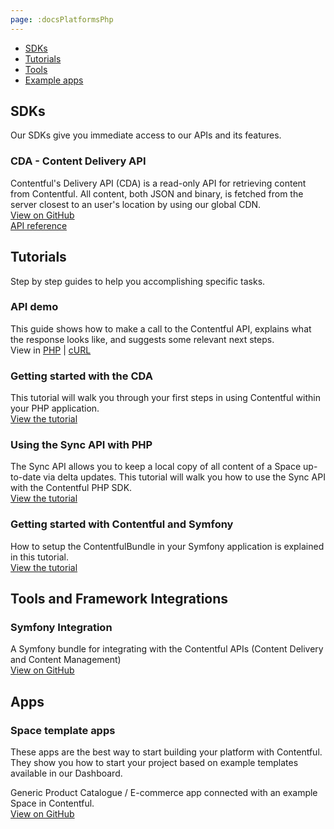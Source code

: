 ```yaml
---
page: :docsPlatformsPhp
---
```


- [SDKs](#sdks)
- [Tutorials](#tutorials)
- [Tools](#tools-and-framework-integrations)
- [Example apps](#apps)

## SDKs
Our SDKs give you immediate access to our APIs and its features.

### CDA - Content Delivery API
Contentful's Delivery API (CDA) is a read-only API for retrieving content from Contentful. All content, both JSON and binary, is fetched from the server closest to an user's location by using our global CDN.<br>
[View on GitHub](https://github.com/contentful/contentful.php)<br>
[API reference](http://contentful.github.io/contentful.php/api/)

## Tutorials
Step by step guides to help you accomplishing specific tasks.

### API demo
This guide shows how to make a call to the Contentful API, explains what the response looks like, and suggests some relevant next steps.<br>
View in [PHP](/developers/api-demo/php/) |
[cURL](/developers/api-demo/curl/)

### Getting started with the CDA
This tutorial will walk you through your first steps in using Contentful within your PHP application.<br>
[View the tutorial](/developers/docs/php/tutorials/getting-started-with-contentful-and-php/)

### Using the Sync API with PHP
The Sync API allows you to keep a local copy of all content of a Space up-to-date via delta updates. This tutorial will walk you how to use the Sync API with the Contentful PHP SDK.<br>
[View the tutorial](/developers/docs/php/tutorials/using-the-sync-api-with-php/)

### Getting started with Contentful and Symfony
How to setup the ContentfulBundle in your Symfony application is explained in this tutorial.<br>
[View the tutorial](/developers/docs/php/tutorials/getting-started-with-contentful-and-symfony/)

## Tools and Framework Integrations

### Symfony Integration
A Symfony bundle for integrating with the Contentful APIs (Content Delivery and Content Management)<br>
[View on GitHub](https://github.com/contentful/ContentfulBundle)<br>

## Apps

### Space template apps
These apps are the best way to start building your platform with Contentful. They show you how to start your project based on example templates available in our Dashboard.

Generic Product Catalogue / E-commerce app connected with an example Space in Contentful.<br>
[View on GitHub](https://github.com/contentful/product-catalogue-app-symfony2)
